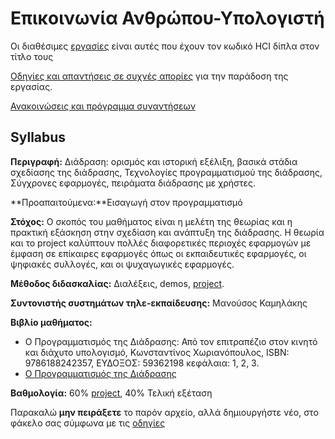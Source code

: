 # Επικοινωνία Ανθρώπου-Υπολογιστή

Οι διαθέσιμες [εργασίες](https://courses-ionio.github.io/projects/) είναι αυτές που έχουν τον κωδικό HCI δίπλα στον τίτλο τους

[Οδηγίες και απαντήσεις σε συχνές απορίες](https://courses-ionio.github.io/help/) για την παράδοση της εργασίας.

[Ανακοινώσεις και πρόγραμμα συναντήσεων](https://github.com/courses-ionio/help/issues/14)

## Syllabus

**Περιγραφή:** Διάδραση: ορισμός και ιστορική εξέλιξη, βασικά στάδια σχεδίασης της διάδρασης, Τεχνολογίες προγραμματισμού της διάδρασης, Σύγχρονες εφαρμογές, πειράματα διάδρασης με χρήστες.

**Προαπαιτούμενα:**Εισαγωγή στον προγραμματισμό

**Στόχος:** Ο σκοπός του μαθήματος είναι η μελέτη της θεωρίας και η πρακτική εξάσκηση στην σχεδίαση και ανάπτυξη της διάδρασης. Η θεωρία και το project καλύπτουν πολλές διαφορετικές περιοχές εφαρμογών με έμφαση σε επίκαιρες εφαρμογές όπως οι εκπαιδευτικές εφαρμογές, οι ψηφιακές συλλογές, και οι ψυχαγωγικές εφαρμογές.

**Μέθοδος διδασκαλίας:** Διαλέξεις, demos, [project](https://courses-ionio.github.io/projects/).

**Συντονιστής συστημάτων τηλε-εκπαίδευσης:** Μανούσος Καμηλάκης

**Βιβλίο μαθήματος:** 

* Ο Προγραμματισμός της Διάδρασης: Από τον επιτραπέζιο στον κινητό και διάχυτο υπολογισμό, Κωνσταντίνος Χωριανόπουλος, ISBN: 9786188242357, ΕΥΔΟΞΟΣ: 59362198 κεφάλαια: 1, 2, 3.
* [Ο Προγραμματισμός της Διάδρασης](http://www.pibook.gr)

**Βαθμολογία:** 60% [project](https://courses-ionio.github.io/projects/), 40% Τελική εξέταση

Παρακαλώ **μην πειράξετε** το παρόν αρχείο, αλλά δημιουργήστε νέο, στο φάκελο σας σύμφωνα με τις [οδηγίες](https://courses-ionio.github.io/help/guide/)
